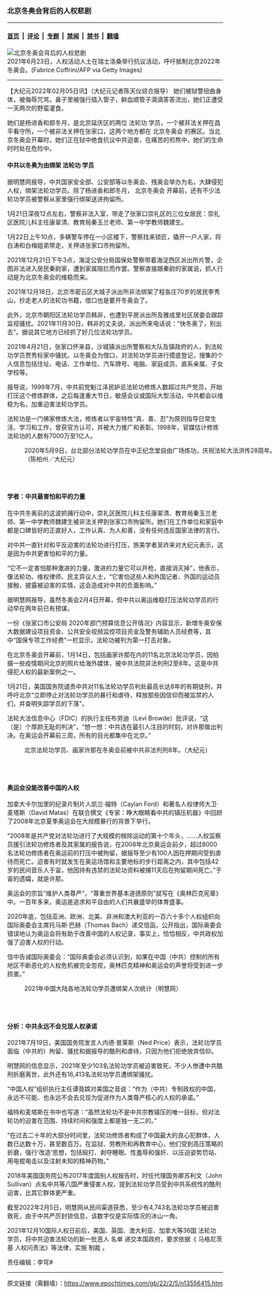 ### 北京冬奥会背后的人权悲剧

---

#### [首页](../../../..?n13556415) &nbsp;|&nbsp; [评论](../../../../../epoch-comment?n13556415) &nbsp;|&nbsp; [专题](../../../../../epoch-special?n13556415) &nbsp;|&nbsp; [禁闻](../../../../../epoch-news?n13556415) &nbsp;|&nbsp; [禁书](../../../../../books?n13556415) &nbsp;|&nbsp; [翻墙](https://github.com/gfw-breaker/nogfw/blob/master/README.md?n13556415)


<div><img alt="北京冬奥会背后的人权悲剧" class="attachment-djy_600_400 size-djy_600_400 wp-post-image" src="https://i.epochtimes.com/assets/uploads/2022/02/id13556936-GettyImages-1232199590-700x420-600x400.jpeg"/>
<div class="caption">
 2021年6月23日，人权活动人士在瑞士洛桑举行抗议活动，呼吁抵制北京2022年冬奥会。(Fabrice Coffrini/AFP via Getty Images)
</div></div><hr/><div class="post_content" id="artbody" itemprop="articleBody">
 <!-- article content begin -->
 <p>
  【大纪元2022年02月05日讯】（大纪元记者陈天仪综合报导） 她们被狱警扭曲身体，被侮辱咒骂，鼻子里被强行插入管子，鲜血顺管子滴滴答答流出，她们正遭受一天两次的野蛮灌食。
 </p>
 <p>
  她们是杨进香和郎冬月，是北京延庆区的两位
  <ok href="https://www.epochtimes.com/gb/tag/%E6%B3%95%E8%BD%AE%E5%8A%9F.html">
   法轮功
  </ok>
  学员，一个被非法关押在昌平看守所，一个被非法关押在张家口，这两个地方都在
  <ok href="https://www.epochtimes.com/gb/tag/%E5%8C%97%E4%BA%AC%E5%86%AC%E5%A5%A5%E4%BC%9A.html">
   北京冬奥会
  </ok>
  的赛区。当北京冬奥会开幕时，她们正在狱中绝食抗议中共迫害，在痛苦的煎熬中，她们的生命时时处在危险中。
 </p>
 <h4>
  中共以冬奥为由绑架
  <ok href="https://www.epochtimes.com/gb/tag/%E6%B3%95%E8%BD%AE%E5%8A%9F.html">
   法轮功
  </ok>
  学员
 </h4>
 <p>
  据明慧网报导，中共国家安全部、公安部等以冬奥会、残奥会举办为名，大肆侵犯人权，绑架法轮功学员。除了杨进香和郎冬月，
  <ok href="https://www.epochtimes.com/gb/tag/%E5%8C%97%E4%BA%AC%E5%86%AC%E5%A5%A5%E4%BC%9A.html">
   北京冬奥会
  </ok>
  开幕前，还有不少法轮功学员被警察从家里强行绑架送进拘留所。
 </p>
 <p>
  1月21日深夜12点左右，警察非法入室，带走了张家口崇礼区的三位女居民：崇礼区医院儿科主任康翠清、教育局秦玉兰老师、第一中学教师魏建生。
 </p>
 <p>
  1月22日上午10点，多辆警车停在一小区楼下，警察找来锁匠，撬开一户人家，将白涛和白梅姐弟带走，关押进张家口市拘留所。
 </p>
 <p>
  2021年12月21日下午3点，海淀公安分局国保处警察带着海淀西区派出所片警，企图非法进入居民秦尉家，遭到家属阻拦而作罢。警察直接跟秦尉的家属说，抓人行动是为北京冬奥会的维稳而来。
 </p>
 <p>
  2021年12月18日，北京市密云区大城子派出所非法绑架了程各庄70岁的居民李秀山，抄走老人的法轮功书籍，借口也是要开冬奥会了。
 </p>
 <p>
  此外，北京市朝阳区法轮功学员韩非，也遭到平房派出所及雅成里社区居委会跟踪监视骚扰。2021年11月30日，韩非的丈夫说，派出所来电话说：“快冬奥了，别出去”。据说其它地方已经抓了好几位法轮功学员。
 </p>
 <p>
  2021年4月21日，张家口怀来县，沙城镇派出所警察和大队及镇政府的人，到法轮功学员贾秀标家中骚扰。以冬奥会为借口，对法轮功学员进行摸底登记，搜集的个人信息包括住址、电话、工作单位、汽车牌号、电脑、家庭成员、直系亲属、子女学校等。
 </p>
 <p>
  报导说，1999年7月，中共前党魁江泽民妒忌法轮功修炼人数超过共产党员，开始打压这个修炼群体，之后每逢重大节日，敏感会议或国际大型活动，中共都会以维稳为名，加重迫害法轮功学员。
 </p>
 <p>
  法轮功是一门佛家修炼大法，修炼者以宇宙特性“真、善、忍”为原则指导日常生活、学习和工作，曾获官方认可，并被大力推广和表彰。1998年，官媒估计修炼法轮功的人数有7000万至1亿人。
 </p>
 <figure aria-describedby="caption-attachment-13557114" class="wp-caption aligncenter" id="attachment_13557114" style="width: 600px">
  <ok href="https://i.epochtimes.com/assets/uploads/2022/02/id13557114-2005090748102384.jpg" target="_blank">
   <img alt="" class="size-large wp-image-13557114" src="https://i.epochtimes.com/assets/uploads/2022/02/id13557114-2005090748102384-600x400.jpg"/>
  </ok>
  <br/><figcaption class="wp-caption-text" id="caption-attachment-13557114">
   2020年5月9日，台北部分法轮功学员在中正纪念堂自由广场炼功，庆祝法轮大法洪传28周年。（陈柏州／大纪元）
  </figcaption><br/>
 </figure><br/>
 <h4>
  学者：中共最害怕和平的力量
 </h4>
 <p>
  在中共冬奥前的这波抓捕行动中，崇礼区医院儿科主任康翠清、教育局秦玉兰老师、第一中学教师魏建生被非法关押到张家口市拘留所。她们在工作单位和家庭中都是口碑皆好的正直好人，工作认真、为人和善，没有任何违反国家法律的言行。
 </p>
 <p>
  对中共一直针对和平反迫害的法轮功进行打压，旅美学者吴祚来对大纪元表示，这是因为中共更害怕和平的力量。
 </p>
 <p>
  “它不一定害怕那种激进的力量，激进的力量它可以开枪，直接消灭掉”，他表示，像法轮功、维权律师、民主异议人士，“它害怕这些人和外国记者、外国的运动员接触，披露被迫害的实情，这会造成对中共的负面影响。”
 </p>
 <p>
  据明慧网报导，虽然冬奥会2月4日开幕，但中共以奥运维稳打压法轮功学员的行动早在两年前已有预谋。
 </p>
 <p>
  一份《张家口市公安局 2020年部门预算信息公开情况》内容显示，新增冬奥安保大数据建设项目资金、公共安全视频监控项目资金及警务辅助人员经费等，其中“国保专项工作经费”一栏显示，法轮功被列为第一打击对象。
 </p>
 <p>
  在北京冬奥会开幕前，1月14日，包括画家许那在内的11名北京法轮功学员，因拍摄一些疫情期间北京的照片给海外媒体，被中共法院非法判刑2至8年。这是中共侵犯人权的最新案例之一。
 </p>
 <p>
  1月21日，美国国务院谴责中共对11名法轮功学员判处最高长达8年的有期徒刑，并呼吁北京“立即停止对法轮功学员的暴行和虐待，释放那些因信仰而被监禁的人们，并查明失踪学员的下落”。
 </p>
 <p>
  法轮大法信息中心（FDIC）的执行主任布劳迪（Levi Browde）批评说，“这（是）个厚颜无耻的判决”，“想一想：中共选在最引人注目的时刻，对许那做出判决。在奥运会开幕前三周，所有的目光都集中在北京。”
 </p>
 <figure aria-describedby="caption-attachment-13556946" class="wp-caption aligncenter" id="attachment_13556946" style="width: 570px">
  <ok href="https://i.epochtimes.com/assets/uploads/2022/02/id13556946-xn_2012_3-1-600x337.jpeg" target="_blank">
   <img alt="" class="wp-image-13556946" src="https://i.epochtimes.com/assets/uploads/2022/02/id13556946-xn_2012_3-1-600x337-600x337.jpeg"/>
  </ok>
  <br/><figcaption class="wp-caption-text" id="caption-attachment-13556946">
   北京法轮功学员、画家许那在冬奥会前被中共非法判刑8年。（大纪元）
  </figcaption><br/>
 </figure><br/>
 <h4>
  奥运会没能改善中国的人权
 </h4>
 <p>
  加拿大卡尔加里的纪录片制片人凯兰‧福特（Caylan Ford）和著名人权律师大卫‧麦塔斯（David Matas）在联合撰文《专家：睁大眼睛看中共的镇压机器》中回顾了2008年北京夏季奥运会在大规模暴行的背景下举行。
 </p>
 <p>
  “2008年是共产党对法轮功进行了大规模的根除运动的第十个年头，……人权监察员援引法轮功修炼者及其家属的报告说，在2008年北京奥运会前夕，超过8000名法轮功修炼者在奥运前的打压中被拘留，据报导至少有100人因在押期间受到虐待而死亡。迫害有时就发生在奥运场馆和主要地标的步行距离之内，其中包括42岁的民间音乐人于宙，他因持有违禁的法轮功资料被捕11天后在拘留期间死亡。”于宙的遗孀，就是许那。
 </p>
 <p>
  奥运会的宗旨“维护人类尊严”，“尊重世界基本道德原则”就写在《奥林匹克宪章》中。一百年多来，奥运是追求和平自由的人们共襄盛举的体育盛事。
 </p>
 <p>
  2020年底，包括亚洲、欧洲、北美、非洲和澳大利亚的一百六十多个人权组织向国际奥委会主席托马斯‧巴赫（Thomas Bach）递交信函，公开指出，国际奥委会错误地认为奥运会将有助于改善中国的人权记录，事实上，恰恰相反，中共政权加强了迫害人权的行动。
 </p>
 <p>
  信中告诫国际奥委会：“国际奥委会必须认识到，如果在中国（中共）控制的所有地区不断恶化的人权危机被完全忽视，奥林匹克精神和奥运会的声誉将受到进一步损害。”
 </p>
 <figure aria-describedby="caption-attachment-13556940" class="wp-caption aligncenter" id="attachment_13556940" style="width: 638px">
  <ok href="https://i.epochtimes.com/assets/uploads/2022/02/id13556940-2022-1-7-mh-persecution-2021-sum-2.png" target="_blank">
   <img alt="" class="wp-image-13556940" src="https://i.epochtimes.com/assets/uploads/2022/02/id13556940-2022-1-7-mh-persecution-2021-sum-2-600x428.png"/>
  </ok>
  <br/><figcaption class="wp-caption-text" id="caption-attachment-13556940">
   2021年中国大陆各地法轮功学员遭绑架人次统计（明慧网）
  </figcaption><br/>
 </figure><br/>
 <h4>
  分析：中共永远不会兑现人权承诺
 </h4>
 <p>
  2021年7月19日，美国国务院发言人内德‧普莱斯（Ned Price）表示，法轮功学员面临（中共的）拘留、骚扰和据报导的酷刑和虐待，只因为他们拒绝放弃信仰。
 </p>
 <p>
  明慧网的信息显示，2021年至少103名法轮功学员被迫害致死，不少人惨遭中共酷刑折磨离世，此外还有16,413名法轮功学员遭绑架骚扰。
 </p>
 <p>
  “中国人权”组织执行主任谭竟嫦对美国之音说：“作为（中共）专制政权的中国，永远不可能、也永远不会去兑现为促进作为人类尊严核心的人权的承诺。”
 </p>
 <p>
  福特和麦塔斯在书中也写道：“虽然法轮功不是中共宗教镇压的唯一目标，但对法轮功的迫害在范围、持续时间和强度上都是独一无二的。”
 </p>
 <p>
  “在过去二十年的大部分时间里，法轮功修炼者构成了中国最大的良心犯群体，人数已达数十万，甚至数百万。在监狱、劳教所和再教育中心，他们受到高压策略的折磨，强行‘改造’思想，包括殴打、剥夺睡眠、性羞辱和强奸、以压迫姿势罚站、用电棍电击以及注射未知的精神药物。”
 </p>
 <p>
  2018年美国国务院公布2017年度国别人权报告时，时任代理国务卿苏利文（John Sullivan）点名中共等八国严重侵害人权，提到法轮功学员受到中共系统性的酷刑迫害，比其它群体更严重。
 </p>
 <p>
  截至2022年2月5日，明慧网从民间渠道获悉，至少有4,743名法轮功学员被迫害致死，由于中共严厉封锁信息，该数字仅是实际情况的冰山一角。
 </p>
 <p>
  2021年12月10国际人权日前后，美国、英国、澳大利亚、加拿大等36国
  <ok href="https://www.epochtimes.com/gb/tag/%e6%b3%95%e8%bc%aa%e5%8a%9f.html">
   法轮功
  </ok>
  学员，将中共迫害法轮功的新一批恶人
  <ok href="https://www.epochtimes.com/gb/tag/%e5%90%8d%e5%96%ae.html">
   名单
  </ok>
  递交本国政府，要求依据《
  <ok href="https://www.epochtimes.com/gb/tag/%e9%a6%ac%e6%a0%bc%e5%b0%bc%e8%8c%a8%e5%9f%ba.html">
   马格尼茨基
  </ok>
  人权问责法》等法律，实施
  <ok href="https://www.epochtimes.com/gb/tag/%e5%88%b6%e8%a3%81.html">
   制裁
  </ok>
  。
 </p>
 <p>
  责任编辑：李穹#
 </p>
 <!-- article content end -->
 <div id="below_article_ad">
 </div>
</div>


---

原文链接（需翻墙）：https://www.epochtimes.com/gb/22/2/5/n13556415.htm